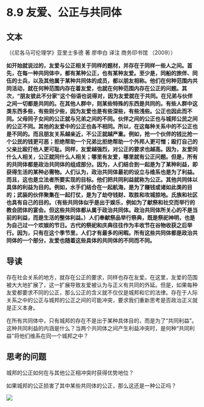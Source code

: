# 8.9 友爱、公正与共同体

## 文本

（《尼各马可伦理学》亚里士多德 著 廖申白 译注 商务印书馆 （2009））

**如开始就说过的，友爱与公正相关于同样的题材，并存在于同样一些人之间。首先，在每一种共同体中，都有某种公正，也有某种友爱。至少是，同船的旅伴、同伍的士兵，以及其他属于某种共同体的成员，都以朋友相称。他们在何种范围内共同活动，就在何种范围内存在着友爱，也就在何种范围内存在公正的问题。其次，“朋友彼此不分家”这个俗语也说得对，因为友爱就在于共同。在兄弟与伙伴之间一切都是共同的。在其他人群中，则某些特殊的东西是共同的。有些人群中这类东西多些，有些则少些，因为友爱也是有些深些，有些浅些。公正也因此而不同。父母同子女间的公正就与兄弟之间的不同。伙伴之间的公正也与城邦公民之间的公正不同。其他的友爱中的公正也各不相同。所以，在这每种关系中的不公正也是不同的。而且朋友关系越亲近，不公正就越严重。例如，抢一个伙伴的钱比抢一个公民的钱更可恶；拒绝帮助一个兄弟比拒绝帮助一个外邦人更可憎；殴打自己的父亲比殴打他人更可耻。同样，友爱越强烈，对公正的要求也越高。因为，友爱同什么人相关，公正就同什么人相关；哪里有友爱，哪里就有公正问题。但是，所有的共同体都是政治共同体的组成部分。因为，人们结合到一起是为了某种利益，即获得生活的某种必需物。人们认为，政治共同体最初的设立与维系也是为了利益。而且，这也是立法者所要实现的目标。他们把共同利益就称为公正。其他共同体以具体的利益为目的。例如，水手们结合在一起航海，是为了赚钱或诸如此类的目的；武装的伙伴聚集在一起打仗，是为了劫夺钱财、取胜和攻城掠地。氏族和社区也具有自己的目的。（有些共同体似乎是出于娱乐，例如为了献祭和社交而举行的教会团体的宴会。但这些共同体都从属于政治共同体。政治共同体所关心的不是当前的利益，而是生活的整体利益。）人们奉献祭品举行祭典，既是祭祀神明，也是为自己过一个欢娱的节日。古代的祭祀和庆典往往作为丰收节在谷物收获之后举行。因为，只有在这个季节里，人们才有最多的闲暇。所有这些共同体都是政治共同体的一个部分，友爱也随着这些具体的共同体的不同而不同。**

## 导读

存在社会关系的地方，就存在公正的要求，同样也存在友爱。在这里，友爱的范围被大大地扩展了，这一扩展导致友爱被认为与正义有共同的外延。但是，如果每种友爱都要求不同的公正，那么公正的含义就不仅仅是城邦和它的法律。存在于人际关系之中的公正与城邦的公正之间的可能冲突，要求我们重新思考是否政治正义就是正义本身。

在所有共同体中，只有城邦的存在不是出于某种具体目的，而是为了“共同利益”。 这种共同利益的内涵是什么？当两个共同体之间产生利益冲突时，是何种“共同利益”将他们维系在同一个城邦之中？

## 思考的问题

城邦的公正如何在与其他公正相冲突时获得优势地位？

如果城邦的公正损害了其中某些共同体的公正，那么这还是一种公正吗？

![](../.gitbook/assets/qr.png)

